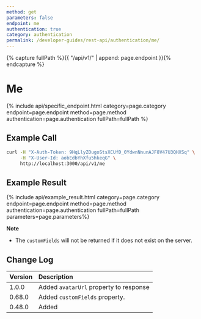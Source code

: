 ```yaml
---
method: get
parameters: false
endpoint: me
authentication: true
category: authentication
permalink: /developer-guides/rest-api/authentication/me/
--- 
```


{% capture fullPath %}{{ "/api/v1/" | append: page.endpoint }}{% endcapture %}

# Me

{% include api/specific_endpoint.html category=page.category endpoint=page.endpoint method=page.method authentication=page.authentication fullPath=fullPath %}

<!-- Quick information about the authenticated user.

| URL | Requires Auth | HTTP Method |
| :--- | :--- | :--- | :--- |
| `/api/v1/me` | `yes` | `GET` | -->

## Example Call

```bash
curl -H "X-Auth-Token: 9HqLlyZOugoStsXCUfD_0YdwnNnunAJF8V47U3QHXSq" \
     -H "X-User-Id: aobEdbYhXfu5hkeqG" \
     http://localhost:3000/api/v1/me
```

## Example Result

{% include api/example_result.html category=page.category endpoint=page.endpoint method=page.method authentication=page.authentication fullPath=fullPath parameters=page.parameters%}

<!-- ```json
{
  "_id": "aobEdbYhXfu5hkeqG",
  "name": "Example User",
  "emails": [
    {
      "address": "example@example.com",
      "verified": true
    }
  ],
  "status": "offline",
  "statusConnection": "offline",
  "username": "example",
  "utcOffset": 0,
  "active": true,
  "roles": [
      "user",
      "admin"
  ],
  "settings": {
        "preferences": {
            "enableAutoAway": false,
            "idleTimeoutLimit": 300,
            "desktopNotificationDuration": 0,
            "audioNotifications": "mentions",
            "desktopNotifications": "mentions",
            "mobileNotifications": "mentions",
            "unreadAlert": true,
            "useEmojis": true,
            "convertAsciiEmoji": true,
            "autoImageLoad": true,
            "saveMobileBandwidth": true,
            "collapseMediaByDefault": false,
            "hideUsernames": false,
            "hideRoles": false,
            "hideFlexTab": false,
            "hideAvatars": false,
            "roomsListExhibitionMode": "category",
            "sidebarViewMode": "medium",
            "sidebarHideAvatar": false,
            "sidebarShowUnread": false,
            "sidebarShowFavorites": true,
            "sendOnEnter": "normal",
            "messageViewMode": 0,
            "emailNotificationMode": "all",
            "roomCounterSidebar": false,
            "newRoomNotification": "door",
            "newMessageNotification": "chime",
            "muteFocusedConversations": true,
            "notificationsSoundVolume": 100
        }
  },
    "customFields": {
        "twitter": "@userstwi"
    },
  "avatarUrl": "http://localhost:3000/avatar/test",
  "customFields": {
      "twitter": "@userstwi"
  },
  "success": true
}
``` -->

**Note**

- The `customFields` will not be returned if it does not exist on the server.

## Change Log

| Version | Description |
| :--- | :--- |
| 1.0.0 | Added `avatarUrl` property to response |
| 0.68.0 | Added `customFields` property. |
| 0.48.0 | Added |